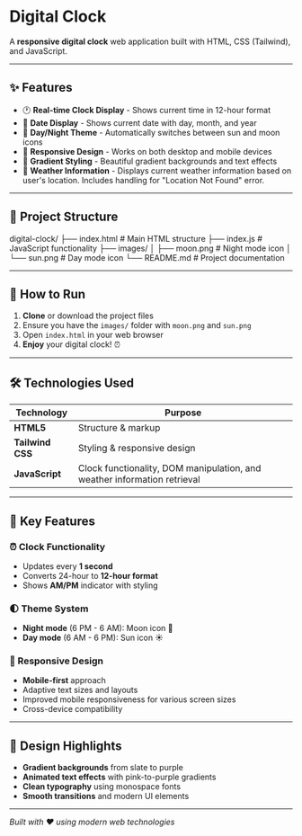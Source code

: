 # Digital Clock

A **responsive digital clock** web application built with HTML, CSS (Tailwind), and JavaScript.

---

## ✨ Features

- 🕐 **Real-time Clock Display** - Shows current time in 12-hour format
- 📅 **Date Display** - Shows current date with day, month, and year  
- 🌙 **Day/Night Theme** - Automatically switches between sun and moon icons
- 📱 **Responsive Design** - Works on both desktop and mobile devices
- 🎨 **Gradient Styling** - Beautiful gradient backgrounds and text effects
- 📍 **Weather Information** - Displays current weather information based on user's location. Includes handling for "Location Not Found" error.

---

## 📁 Project Structure

digital-clock/
├── index.html          # Main HTML structure
├── index.js            # JavaScript functionality
├── images/
│   ├── moon.png        # Night mode icon
│   └── sun.png         # Day mode icon
└── README.md           # Project documentation

---

## 🚀 How to Run

1. **Clone** or download the project files
2. Ensure you have the `images/` folder with `moon.png` and `sun.png`
3. Open `index.html` in your web browser
4. **Enjoy** your digital clock! ⏰

---

## 🛠️ Technologies Used

| Technology | Purpose |
|------------|---------|
| **HTML5** | Structure & markup |
| **Tailwind CSS** | Styling & responsive design |
| **JavaScript** | Clock functionality, DOM manipulation, and weather information retrieval |

---

## 🔧 Key Features

### ⏰ Clock Functionality
- Updates every **1 second**
- Converts 24-hour to **12-hour format**
- Shows **AM/PM** indicator with styling

### 🌓 Theme System
- **Night mode** (6 PM - 6 AM): Moon icon 🌙
- **Day mode** (6 AM - 6 PM): Sun icon ☀️

### 📱 Responsive Design
- **Mobile-first** approach
- Adaptive text sizes and layouts
- Improved mobile responsiveness for various screen sizes
- Cross-device compatibility

---

## 🎨 Design Highlights

- **Gradient backgrounds** from slate to purple
- **Animated text effects** with pink-to-purple gradients  
- **Clean typography** using monospace fonts
- **Smooth transitions** and modern UI elements

---

*Built with ❤️ using modern web technologies*